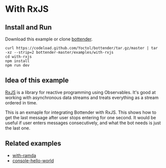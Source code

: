 # With RxJS

## Install and Run

Download this example or clone [bottender](https://github.com/Yoctol/bottender).

```
curl https://codeload.github.com/Yoctol/bottender/tar.gz/master | tar -xz --strip=2 bottender-master/examples/with-rxjs
cd with-rxjs
npm install
npm run dev
```

## Idea of this example

[RxJS](https://rxjs-dev.firebaseapp.com/) is a library for reactive programming using Observables. It's good at working with asynchronous data streams and treats everything as a stream ordered in time. 

This is an exmaple for integrating Bottender with RxJS. This shows how to get the last message after user stops entering for one second. It would be useful if user enters messages consecutively, and what the bot needs is just the last one.

## Related examples

* [with-ramda](../with-ramda)
* [console-hello-world](../console-hello-world)
